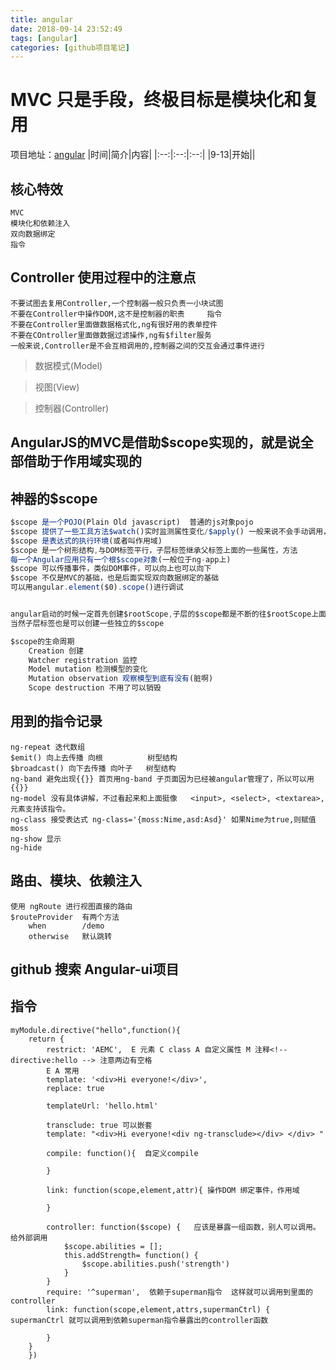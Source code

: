 ```yaml
---
title: angular
date: 2018-09-14 23:52:49
tags: [angular]
categories: [github项目笔记]
---
```


# MVC 只是手段，终极目标是模块化和复用
项目地址：[angular](https://github.com/DemoorBug/angular)
|时间|简介|内容|
|:--:|:--:|:--:|
|9-13|开始||
<!-- more -->
## 核心特效
```
MVC
模块化和依赖注入
双向数据绑定
指令
```

## Controller 使用过程中的注意点
```
不要试图去复用Controller,一个控制器一般只负责一小块试图
不要在Controller中操作DOM,这不是控制器的职责     指令
不要在Controller里面做数据格式化,ng有很好用的表单控件
不要在COntroller里面做数据过滤操作,ng有$filter服务
一般来说,Controller是不会互相调用的,控制器之间的交互会通过事件进行
```

> 数据模式(Model)

> 视图(View)

> 控制器(Controller)

## AngularJS的MVC是借助$scope实现的，就是说全部借助于作用域实现的

## 神器的$scope
```js
$scope 是一个POJO(Plain Old javascript)  普通的js对象pojo
$scope 提供了一些工具方法$watch()实时监测属性变化/$apply() 一般来说不会手动调用，它会帮我们在内部监控这些属性的实时变化
$scope 是表达式的执行环境(或者叫作用域)
$scope 是一个树形结构,与DOM标签平行，子层标签继承父标签上面的一些属性，方法
每一个Angular应用只有一个根$scope对象(一般位于ng-app上)
$scope 可以传播事件，类似DOM事件，可以向上也可以向下
$scope 不仅是MVC的基础，也是后面实现双向数据绑定的基础
可以用angular.element($0).scope()进行调试


angular启动的时候一定首先创建$rootScope,子层的$scope都是不断的往$rootScope上面添加的
当然子层标签也是可以创建一些独立的$scope

$scope的生命周期
    Creation 创建
    Watcher registration 监控
    Model mutation 检测模型的变化
    Mutation observation 观察模型到底有没有(脏啊) 
    Scope destruction 不用了可以销毁
```

## 用到的指令记录
```
ng-repeat 迭代数组
$emit() 向上去传播 向根          树型结构
$broadcast() 向下去传播 向叶子   树型结构
ng-band 避免出现{{}} 首页用ng-band 子页面因为已经被angular管理了，所以可以用{{}}
ng-model 没有具体讲解，不过看起来和上面挺像   <input>, <select>, <textarea>, 元素支持该指令。
ng-class 接受表达式 ng-class='{moss:Nime,asd:Asd}' 如果Nime为true,则赋值moss
ng-show 显示
ng-hide
```

## 路由、模块、依赖注入
```
使用 ngRoute 进行视图直接的路由
$routeProvider  有两个方法
    when        /demo
    otherwise   默认跳转

```

## github 搜索  Angular-ui项目

## 指令
```
myModule.directive("hello",function(){
    return {
        restrict: 'AEMC',  E 元素 C class A 自定义属性 M 注释<!-- directive:hello --> 注意两边有空格   
        E A 常用
        template: '<div>Hi everyone!</div>',
        replace: true

        templateUrl: 'hello.html'

        transclude: true 可以嵌套
        template: "<div>Hi everyone!<div ng-transclude></div> </div> "
 
        compile: function(){  自定义compile

        }

        link: function(scope,element,attr){ 操作DOM 绑定事件，作用域
            
        }

        controller: function($scope) {   应该是暴露一组函数，别人可以调用。给外部调用
            $scope.abilities = [];
            this.addStrength= function() {
                $scope.abilities.push('strength')
            }
        }
        require: '^superman',  依赖于superman指令  这样就可以调用到里面的controller
        link: function(scope,element,attrs,supermanCtrl) {   supermanCtrl 就可以调用到依赖superman指令暴露出的controller函数

        }
    }
    })
```
